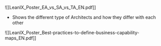 ![[LeanIX_Poster_EA_vs_SA_vs_TA_EN.pdf]]
- Shows the different type of Architects and how they differ with each other

![[LeanIX_Poster_Best-practices-to-define-business-capability-maps_EN.pdf]]